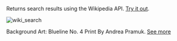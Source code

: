 Returns search results using the Wikipedia API. [Try it out](http://codepen.io/amnavor/full/WrEexw/).


![wiki_search](https://cloud.githubusercontent.com/assets/12720744/17569142/cfd0e19a-5efb-11e6-8d9e-1af086984e34.gif)

Background Art: Blueline No. 4 Print By Andrea Pramuk. [See more](http://shopmazama.tumblr.com/post/77736607921/room135-blueline-no-4-print-by-andrea-pramuk)
 
